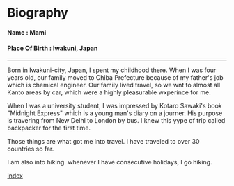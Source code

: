 # Biography
#### Name           : Mami
#### Place Of Birth : Iwakuni, Japan
-----------------------------------------------------------------
Born in Iwakuni-city, Japan, I spent my childhood there. When I was four years old, our family moved to Chiba Prefecture because of my father's job which is chemical engineer. Our family lived travel, so we wnt to almost all Kanto areas by car, which were a highly pleasurable wxperince for me.


When I was a university student, I was impressed by Kotaro Sawaki's book "Midnight Express" which is a young man's diary on a journer. His purpose is travering from New Delhi to London by bus. I knew this yype of trip called backpacker for the first time.


Those things are what got me into travel. I have traveled to over 30 countries so far.

I am also into hiking. whenever I have consecutive holidays, I go hiking.




[index](https://github.com/mamimuramoto/mamimuramoto.github.io/blob/master/index.md)

